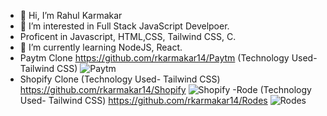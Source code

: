 - 👋 Hi, I’m Rahul Karmakar
- 👀 I’m interested in Full Stack JavaScript Develpoer.
- Proficent in Javascript, HTML,CSS, Tailwind CSS, C.
- 🌱 I’m currently learning NodeJS, React.
- Paytm Clone
 https://github.com/rkarmakar14/Paytm (Technology Used- Tailwind CSS)
 ![Paytm](https://user-images.githubusercontent.com/110077056/194805126-e2f4d75e-d653-438a-8d3f-1168959a5a57.jpeg)
- Shopify Clone (Technology Used- Tailwind CSS)
 https://github.com/rkarmakar14/Shopify
 ![Shopify](https://user-images.githubusercontent.com/110077056/194805074-3814255f-0f1f-4c8e-a0bd-090019cab52d.jpeg)
-Rode (Technology Used- Tailwind CSS)
https://github.com/rkarmakar14/Rodes
![Rodes](https://user-images.githubusercontent.com/110077056/194805192-5f356cd4-a269-432f-a1b0-560677efbbe9.jpeg)


